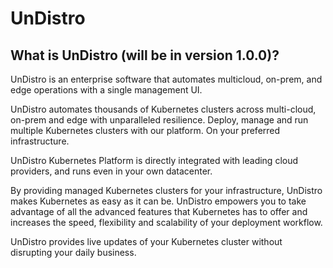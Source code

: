 # UnDistro

## What is UnDistro (will be in version 1.0.0)?

UnDistro is an enterprise software that automates multicloud, on-prem, and edge operations with a single management UI.

UnDistro automates thousands of Kubernetes clusters across multi-cloud, on-prem and edge with unparalleled resilience. Deploy, manage and run multiple Kubernetes clusters with our platform. On your preferred infrastructure.

UnDistro Kubernetes Platform is directly integrated with leading cloud providers, and runs even in your own datacenter.

By providing managed Kubernetes clusters for your infrastructure, UnDistro makes Kubernetes as easy as it can be. UnDistro empowers you to take advantage of all the advanced features that Kubernetes has to offer and increases the speed, flexibility and scalability of your deployment workflow.

UnDistro provides live updates of your Kubernetes cluster without disrupting your daily business.